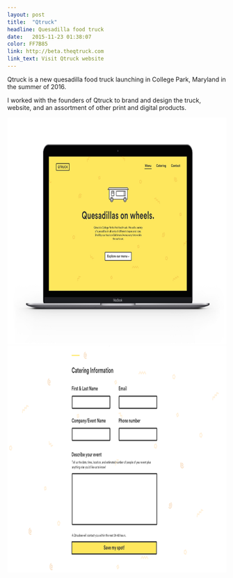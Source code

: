 ```yaml
---
layout: post
title:  "Qtruck"
headline: Quesadilla food truck
date:   2015-11-23 01:38:07
color: FF7B85
link: http://beta.theqtruck.com
link_text: Visit Qtruck website
---
```


Qtruck is a new quesadilla food truck launching in College Park, Maryland in the summer of 2016.

I worked with the founders of Qtruck to brand and design the truck, website, and an assortment of other print and digital products.

<img src="/images/Qtruck/Qtruck-Homepage.jpg" width="696px" height="522px" alt="Qtruck Homepage" class="shadow" />

<img src="/images/Qtruck/Catering%20Page.png" width="696px" height="522px" alt="Qtruck Catering" class="shadow" />